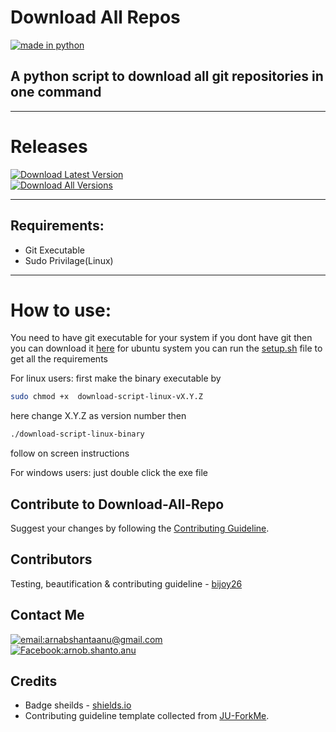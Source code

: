 # Download All Repos
<a href="#"><img src = "https://img.shields.io/badge/made%20in-python-blue?style=for-the-badge&logo=appveyor" alt = "made in python"/></a>
## A python script to download all git repositories in one command
-----------
# Releases
<a href="https://github.com/Arnab-Shanta-Anu/download-all-repos/releases/latest">
<img src="https://img.shields.io/badge/Download-Latest-brightgreen?style=for-the-badge&logo=appveyor" alt="Download Latest Version" />
</a>
 </br>
<a href="https://github.com/Arnab-Shanta-Anu/download-all-repos/releases">
<img src="https://img.shields.io/badge/Download-All%20Versions-green?style=for-the-badge&logo=appveyor" alt="Download All Versions" />
</a>

----
## Requirements:  
- Git Executable  
- Sudo Privilage(Linux)
-----
# How to use:  


You need to have git executable for your system if you dont have git then you can download it [here](https://git-scm.com/downloads)
for ubuntu system you can run the [setup.sh](https://github.com/Arnab-Shanta-Anu/download-all-repos/blob/master/setup.sh) file to get all the requirements  

For linux users:
first make the binary executable by

```bash
sudo chmod +x  download-script-linux-vX.Y.Z
```
here change X.Y.Z as version number
then

```bash
./download-script-linux-binary
```
follow on screen instructions

For windows users:
just double click the exe file

## Contribute to Download-All-Repo
Suggest your changes by following the [Contributing Guideline](CONTRIBUTING.md).

## Contributors
Testing, beautification & contributing guideline - [bijoy26](https://github.com/bijoy26)

## Contact Me
<a href="mailto:arnabshantaanu@gmail.com">
<img src="https://img.shields.io/badge/Email:-arnabshantaanu@gmail.com-red" alt="email:arnabshantaanu@gmail.com" />
</a><br>
<a href="https://www.facebook.com/arnob.shanto.anu">
<img src="https://img.shields.io/badge/Facebook:-Arnob%20Shanto%20Anu-blue" alt="Facebook:arnob.shanto.anu" />
</a>

## Credits
- Badge sheilds - [shields.io](https://shields.io/)
- Contributing guideline template collected from [JU-ForkMe](https://github.com/JU-Computer-Club/JU-ForkMe).
